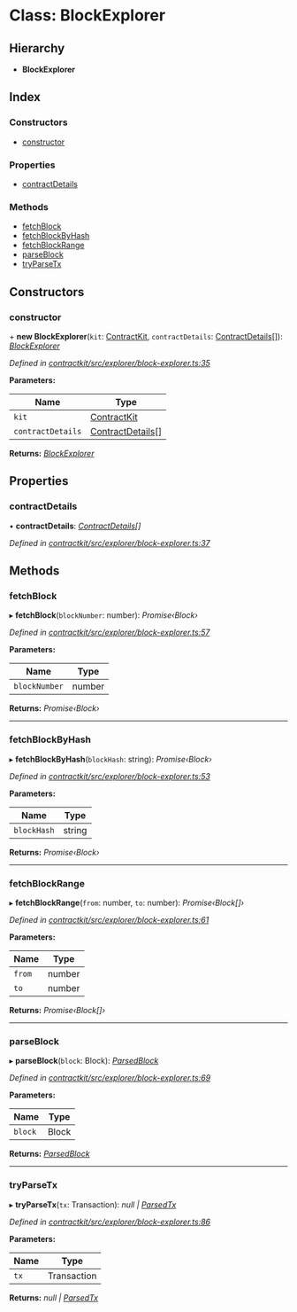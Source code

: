 # Class: BlockExplorer

## Hierarchy

* **BlockExplorer**

## Index

### Constructors

* [constructor](_explorer_block_explorer_.blockexplorer.md#constructor)

### Properties

* [contractDetails](_explorer_block_explorer_.blockexplorer.md#contractdetails)

### Methods

* [fetchBlock](_explorer_block_explorer_.blockexplorer.md#fetchblock)
* [fetchBlockByHash](_explorer_block_explorer_.blockexplorer.md#fetchblockbyhash)
* [fetchBlockRange](_explorer_block_explorer_.blockexplorer.md#fetchblockrange)
* [parseBlock](_explorer_block_explorer_.blockexplorer.md#parseblock)
* [tryParseTx](_explorer_block_explorer_.blockexplorer.md#tryparsetx)

## Constructors

###  constructor

\+ **new BlockExplorer**(`kit`: [ContractKit](_kit_.contractkit.md), `contractDetails`: [ContractDetails](../interfaces/_explorer_base_.contractdetails.md)[]): *[BlockExplorer](_explorer_block_explorer_.blockexplorer.md)*

*Defined in [contractkit/src/explorer/block-explorer.ts:35](https://github.com/celo-org/celo-monorepo/blob/master/packages/contractkit/src/explorer/block-explorer.ts#L35)*

**Parameters:**

Name | Type |
------ | ------ |
`kit` | [ContractKit](_kit_.contractkit.md) |
`contractDetails` | [ContractDetails](../interfaces/_explorer_base_.contractdetails.md)[] |

**Returns:** *[BlockExplorer](_explorer_block_explorer_.blockexplorer.md)*

## Properties

###  contractDetails

• **contractDetails**: *[ContractDetails](../interfaces/_explorer_base_.contractdetails.md)[]*

*Defined in [contractkit/src/explorer/block-explorer.ts:37](https://github.com/celo-org/celo-monorepo/blob/master/packages/contractkit/src/explorer/block-explorer.ts#L37)*

## Methods

###  fetchBlock

▸ **fetchBlock**(`blockNumber`: number): *Promise‹Block›*

*Defined in [contractkit/src/explorer/block-explorer.ts:57](https://github.com/celo-org/celo-monorepo/blob/master/packages/contractkit/src/explorer/block-explorer.ts#L57)*

**Parameters:**

Name | Type |
------ | ------ |
`blockNumber` | number |

**Returns:** *Promise‹Block›*

___

###  fetchBlockByHash

▸ **fetchBlockByHash**(`blockHash`: string): *Promise‹Block›*

*Defined in [contractkit/src/explorer/block-explorer.ts:53](https://github.com/celo-org/celo-monorepo/blob/master/packages/contractkit/src/explorer/block-explorer.ts#L53)*

**Parameters:**

Name | Type |
------ | ------ |
`blockHash` | string |

**Returns:** *Promise‹Block›*

___

###  fetchBlockRange

▸ **fetchBlockRange**(`from`: number, `to`: number): *Promise‹Block[]›*

*Defined in [contractkit/src/explorer/block-explorer.ts:61](https://github.com/celo-org/celo-monorepo/blob/master/packages/contractkit/src/explorer/block-explorer.ts#L61)*

**Parameters:**

Name | Type |
------ | ------ |
`from` | number |
`to` | number |

**Returns:** *Promise‹Block[]›*

___

###  parseBlock

▸ **parseBlock**(`block`: Block): *[ParsedBlock](../interfaces/_explorer_block_explorer_.parsedblock.md)*

*Defined in [contractkit/src/explorer/block-explorer.ts:69](https://github.com/celo-org/celo-monorepo/blob/master/packages/contractkit/src/explorer/block-explorer.ts#L69)*

**Parameters:**

Name | Type |
------ | ------ |
`block` | Block |

**Returns:** *[ParsedBlock](../interfaces/_explorer_block_explorer_.parsedblock.md)*

___

###  tryParseTx

▸ **tryParseTx**(`tx`: Transaction): *null | [ParsedTx](../interfaces/_explorer_block_explorer_.parsedtx.md)*

*Defined in [contractkit/src/explorer/block-explorer.ts:86](https://github.com/celo-org/celo-monorepo/blob/master/packages/contractkit/src/explorer/block-explorer.ts#L86)*

**Parameters:**

Name | Type |
------ | ------ |
`tx` | Transaction |

**Returns:** *null | [ParsedTx](../interfaces/_explorer_block_explorer_.parsedtx.md)*
